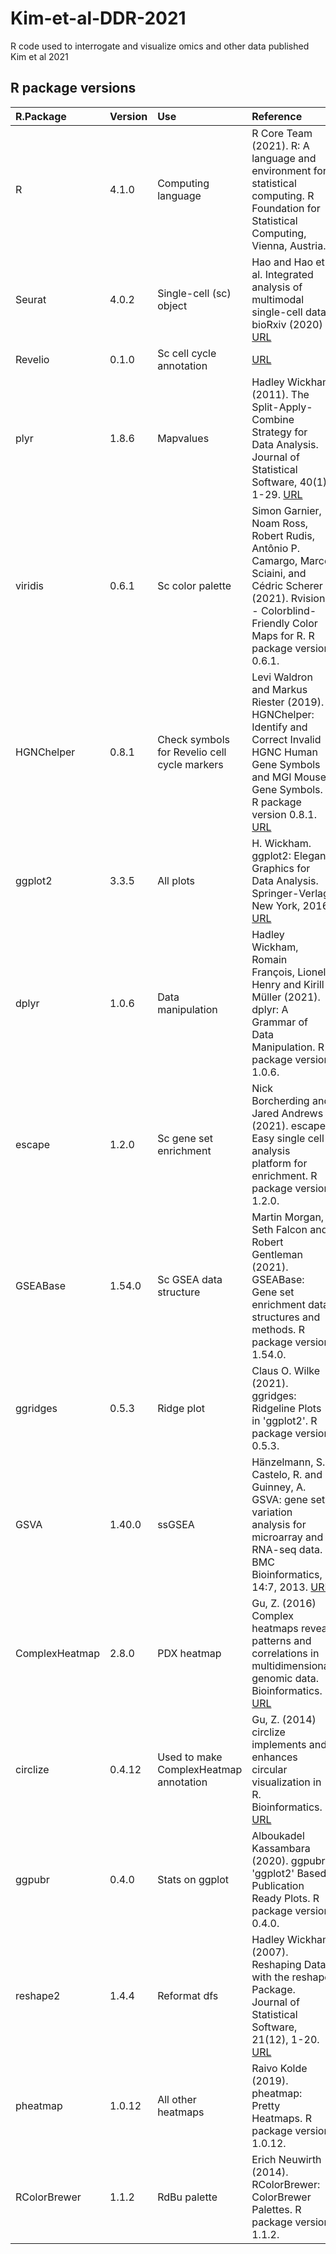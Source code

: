 # Kim-et-al-DDR-2021
R code used to interrogate and visualize omics and other data published Kim et al 2021


## R package versions
R.Package | Version | Use | Reference
:- |:- |:- |:- |
R | 4.1.0 | Computing language | R Core Team (2021). R: A language and environment for statistical computing. R Foundation for Statistical Computing, Vienna, Austria. 
Seurat | 4.0.2 | Single-cell (sc) object | Hao and Hao et al. Integrated analysis of multimodal single-cell data. bioRxiv (2020) [URL](https://satijalab.org/seurat/)
Revelio | 0.1.0 | Sc cell cycle annotation | [URL](https://www.embopress.org/doi/full/10.15252/msb.20209946)
plyr | 1.8.6 | Mapvalues | Hadley Wickham (2011). The Split-Apply-Combine Strategy for Data Analysis. Journal of Statistical Software, 40(1), 1-29. [URL](http://www.jstatsoft.org/v40/i01/)
viridis | 0.6.1 | Sc color palette | Simon Garnier, Noam Ross, Robert Rudis, Antônio P. Camargo, Marco Sciaini, and Cédric Scherer (2021). Rvision - Colorblind-Friendly Color Maps for R. R package version 0.6.1.
HGNChelper | 0.8.1 | Check symbols for Revelio cell cycle markers | Levi Waldron and Markus Riester (2019). HGNChelper: Identify and Correct Invalid HGNC Human Gene Symbols and MGI Mouse Gene Symbols. R package version 0.8.1. [URL](https://f1000research.com/articles/9-1493)
ggplot2 | 3.3.5 | All plots | H. Wickham. ggplot2: Elegant Graphics for Data Analysis. Springer-Verlag New York, 2016. [URL](https://www.springer.com/gp/book/9780387981413)
dplyr | 1.0.6 | Data manipulation | Hadley Wickham, Romain François, Lionel Henry and Kirill Müller (2021). dplyr: A Grammar of Data Manipulation. R package version 1.0.6. 
escape | 1.2.0 | Sc gene set enrichment | Nick Borcherding and Jared Andrews (2021). escape: Easy single cell analysis platform for enrichment. R package version 1.2.0.
GSEABase | 1.54.0 | Sc GSEA data structure | Martin Morgan, Seth Falcon and Robert Gentleman (2021). GSEABase: Gene set enrichment data structures and methods. R package version 1.54.0.
ggridges | 0.5.3 | Ridge plot | Claus O. Wilke (2021). ggridges: Ridgeline Plots in 'ggplot2'. R package version 0.5.3.
GSVA | 1.40.0 | ssGSEA | Hänzelmann, S., Castelo, R. and Guinney, A. GSVA: gene set variation analysis for microarray and RNA-seq data. BMC Bioinformatics, 14:7, 2013. [URL](https://bmcbioinformatics.biomedcentral.com/articles/10.1186/1471-2105-14-7)
ComplexHeatmap | 2.8.0 | PDX heatmap | Gu, Z. (2016) Complex heatmaps reveal patterns and correlations in multidimensional genomic data. Bioinformatics. [URL](https://academic.oup.com/bioinformatics/article/32/18/2847/1743594)
circlize | 0.4.12 | Used to make ComplexHeatmap annotation | Gu, Z. (2014) circlize implements and enhances circular visualization in R. Bioinformatics. [URL](https://academic.oup.com/bioinformatics/article/30/19/2811/2422259)
ggpubr | 0.4.0 | Stats on ggplot | Alboukadel Kassambara (2020). ggpubr: 'ggplot2' Based Publication Ready Plots. R package version 0.4.0.
reshape2 | 1.4.4 | Reformat dfs | Hadley Wickham (2007). Reshaping Data with the reshape Package. Journal of Statistical Software, 21(12), 1-20. [URL](http://www.jstatsoft.org/v21/i12/)
pheatmap | 1.0.12 | All other heatmaps | Raivo Kolde (2019). pheatmap: Pretty Heatmaps. R package version 1.0.12.
RColorBrewer | 1.1.2 | RdBu palette | Erich Neuwirth (2014). RColorBrewer: ColorBrewer Palettes. R package version 1.1.2.
